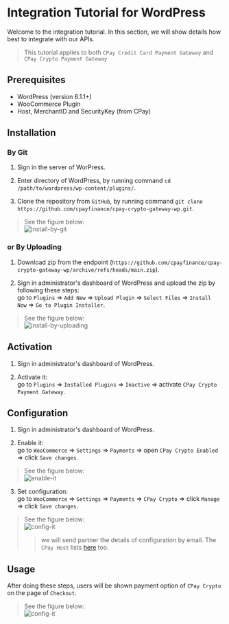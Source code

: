# Integration Tutorial for WordPress

Welcome to the integration tutorial. In this section, we will show details how best to integrate with our APIs.

> This tutorial applies to both `CPay Credit Card Payment Gateway` and `CPay Crypto Payment Gateway`


## Prerequisites
- WordPress (version 6.1.1+)
- WooCommerce Plugin
- Host, MerchantID and SecurityKey (from CPay)


## Installation

### By Git

1. Sign in the server of WorPress.

2. Enter directory of WordPress, by running command `cd /path/to/wordpress/wp-content/plugins/`.

3. Clone the repository from `GitHub`, by running command `git clone https://github.com/cpayfinance/cpay-crypto-gateway-wp.git`.

> See the figure below:  
> ![install-by-git](https://static.cpay.ltd/images/docs/install-by-git.png)


### or By Uploading

1. Download zip from the endpoint (`https://github.com/cpayfinance/cpay-crypto-gateway-wp/archive/refs/heads/main.zip`).

2. Sign in administrator's dashboard of WordPress and upload the zip by following these steps:  
   go to `Plugins` => `Add New` => `Upload Plugin` => `Select Files` => `Install Now` => `Go to Plugin Installer`.

> See the figure below:  
> ![install-by-uploading](https://static.cpay.ltd/images/docs/install-by-uploading.png)


## Activation
1. Sign in administrator's dashboard of WordPress.

2. Activate it:  
   go to `Plugins` => `Installed Plugins` => `Inactive` => activate `CPay Crypto Payment Gateway`.
   

## Configuration
1. Sign in administrator's dashboard of WordPress.

2. Enable it:  
   go to `WooCommerce` => `Settings` => `Payments` => open `CPay Crypto Enabled` => click `Save changes`.

> See the figure below:  
> ![enable-it](https://static.cpay.ltd/images/docs/enable-it.png)

3. Set configuration:  
   go to `WooCommerce` => `Settings` => `Payments` => `CPay Crypto` => click `Manage` => click `Save changes`.

> See the figure below:  
> ![config-it](https://static.cpay.ltd/images/docs/config-it.png)
>> we will send partner the details of configuration by email. The `CPay Host` lists [here](https://github.com/cpayfinance/document/blob/main/rest-api-reference/api-host.md) too.

## Usage
After doing these steps, users will be shown payment option of `CPay Crypto` on the page of `Checkout`.

> See the figure below:  
> ![config-it](https://static.cpay.ltd/images/docs/checkout-page.png)

